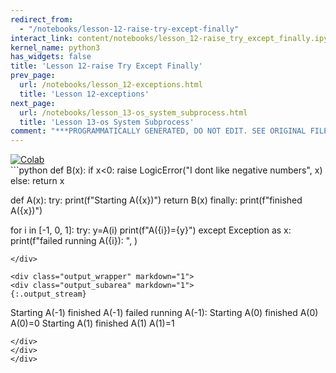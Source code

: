 ```yaml
---
redirect_from:
  - "/notebooks/lesson-12-raise-try-except-finally"
interact_link: content/notebooks/lesson_12-raise_try_except_finally.ipynb
kernel_name: python3
has_widgets: false
title: 'Lesson 12-raise Try Except Finally'
prev_page:
  url: /notebooks/lesson_12-exceptions.html
  title: 'Lesson 12-exceptions'
next_page:
  url: /notebooks/lesson_13-os_system_subprocess.html
  title: 'Lesson 13-os System Subprocess'
comment: "***PROGRAMMATICALLY GENERATED, DO NOT EDIT. SEE ORIGINAL FILES IN /content***"
---
```

<a href="https://colab.research.google.com/github/aviadr1/learn-python/blob/master/live%20class%20demonstrations/lesson%2012%20-%20raise%2C%20try%2C%20except%2C%20finally.ipynb" target="_blank">
<img src="https://colab.research.google.com/assets/colab-badge.svg" 
     title="Open this file in Google Colab" alt="Colab"/>
</a>




<div markdown="1" class="cell code_cell">
<div class="input_area" markdown="1">
```python
def B(x):
    if x<0:
        raise LogicError("I dont like negative numbers", x)
    else:
        return x
    
def A(x):
    try:
        print(f"Starting A({x})")
        return B(x)
    finally:
        print(f"finished A({x})")

for i in [-1, 0, 1]:
    try:
        y=A(i)
        print(f"A({i})={y}")
    except Exception as x:
        print(f"failed running A({i}): ", )
        
        

```
</div>

<div class="output_wrapper" markdown="1">
<div class="output_subarea" markdown="1">
{:.output_stream}
```
Starting A(-1)
finished A(-1)
failed running A(-1): 
Starting A(0)
finished A(0)
A(0)=0
Starting A(1)
finished A(1)
A(1)=1
```
</div>
</div>
</div>

